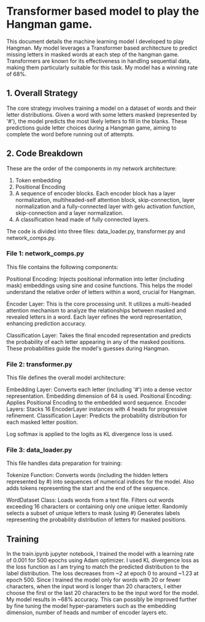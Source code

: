 # Transformer based model to play the Hangman game.

This document details the machine learning model I developed to play Hangman. My model leverages a Transformer based architecture to predict missing letters in masked words at each step of the hangman game. Transformers are known for its effectiveness in handling sequential data, making them particularly suitable for this task. My model has a winning rate of 68%.

## 1. Overall Strategy

The core strategy involves training a model on a dataset of words and their letter distributions. Given a word with some letters masked (represented by '#'), the model predicts the most likely letters to fill in the blanks. These predictions guide letter choices during a Hangman game, aiming to complete the word before running out of attempts.

## 2. Code Breakdown

These are the order of the components in my network architecture:

1.	Token embedding
2.	Positional Encoding
3.	A sequence of encoder blocks. Each encoder block has a layer normalization, multiheaded-self attention block, skip-connection, layer normalization and a fully-connected layer with gelu activation function, skip-connection and a layer normalization.
4.	A classification head made of fully connected layers. 




The code is divided into three files: data_loader.py, transformer.py and network_comps.py.

### File 1: network_comps.py

This file contains the following components:

Positional Encoding: Injects positional information into letter (including mask) embeddings using sine and cosine functions. This helps the model understand the relative order of letters within a word, crucial for Hangman.

Encoder Layer: This is the core processing unit. It utilizes a multi-headed attention mechanism to analyze the relationships between masked and revealed letters in a word. Each layer refines the word representation, enhancing prediction accuracy.

Classification Layer: Takes the final encoded representation and predicts the probability of each letter appearing in any of the masked positions. These probabilities guide the model's guesses during Hangman.

### File 2: transformer.py

This file defines the overall model architecture:

Embedding Layer: Converts each letter (including '#') into a dense vector representation. Embedding dimension of 64 is used.
Positional Encoding: Applies Positional Encoding to the embedded word sequence.
Encoder Layers: Stacks 16 EncoderLayer instances with 4 heads for progressive refinement.
Classification Layer: Predicts the probability distribution for each masked letter position.

Log softmax is applied to the logits as KL divergence loss is used.

### File 3: data_loader.py

This file handles data preparation for training:

Tokenize Function: Converts words (including the hidden letters represented by #) into sequences of numerical indices for the model. Also adds tokens representing the start and the end of the sequence. 

WordDataset Class:
Loads words from a text file.
Filters out words exceeding 16 characters or containing only one unique letter.
Randomly selects a subset of unique letters to mask (using #)
Generates labels representing the probability distribution of letters for masked positions.


## Training

In the train.ipynb jupyter notebook, I trained the model with a learning rate of 0.001 for 500 epochs using Adam optimizer. I used KL divergence loss as the loss function as I am trying to match the predicted distribution to the label distribution. The loss decreases from ~2 at epoch 0 to around ~1.23 at epoch 500. Since I trained the model only for words with 20 or fewer characters, when the input word is longer than 20 characters, I either choose the first or the last 20 characters to be the input word for the model. My model results in ~68% accuracy. This can possibly be improved further by fine tuning the model hyper-parameters such as the embedding dimension, number of heads and number of encoder layers etc.
